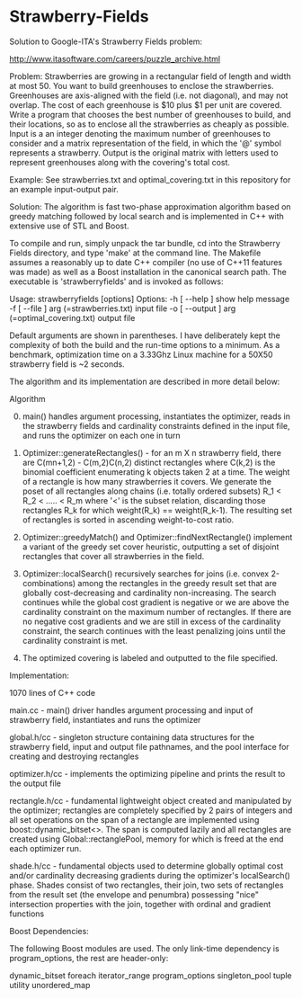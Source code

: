 Strawberry-Fields
=================

Solution to Google-ITA's Strawberry Fields problem:

http://www.itasoftware.com/careers/puzzle_archive.html


Problem: 
Strawberries are growing in a rectangular field of length and width at most 50. You want to build greenhouses
to enclose the strawberries. Greenhouses are axis-aligned with the field (i.e. not diagonal), and may not overlap.
The cost of each greenhouse is $10 plus $1 per unit are covered. Write a program that chooses the best number
of greenhouses to build, and their locations, so as to enclose all the strawberries as cheaply as possible.
Input is a an integer denoting the maximum number of greenhouses to consider and a matrix representation of the field,
in which the '@' symbol represents a strawberry. Output is the original matrix with letters used to represent greenhouses
along with the covering's total cost.

Example:
See strawberries.txt and optimal_covering.txt in this repository for an example input-output pair.


Solution:
The algorithm is fast two-phase approximation algorithm based on greedy matching followed by local search
and is implemented in C++ with extensive use of STL and Boost.

To compile and run, simply unpack the tar bundle, cd into the Strawberry Fields directory, and type 'make' at the command line. The Makefile assumes a reasonably up to date C++ compiler (no use of C++11 features was made) as well as a Boost installation in the canonical search path. The executable is 'strawberryfields' and is invoked as follows:

Usage: strawberryfields [options]
Options:
  -h [ --help ]                                                     show help message
  -f  [ --file ] arg (=strawberries.txt)                 input file
  -o [ --output ] arg (=optimal_covering.txt)   output file


Default arguments are shown in parentheses. I have deliberately kept the complexity of both the build and the run-time options to a minimum. As a benchmark, optimization time on a 3.33Ghz Linux machine for a 50X50 strawberry field  is ~2 seconds.

The algorithm and its implementation are described in more detail below:

Algorithm

0. main() handles argument processing, instantiates the optimizer, reads in the strawberry fields and cardinality constraints defined in the input file, and runs the optimizer on each one in turn

1. Optimizer::generateRectangles() - for an m X n strawberry field, there are C(mn+1,2) - C(m,2)C(n,2) distinct rectangles where C(k,2) is the binomial coefficient enumerating k objects taken 2 at a time. The weight of a rectangle is how many strawberries it covers. We generate the poset of all rectangles along chains (i.e. totally ordered subsets) R_1 < R_2 < ..... < R_m where '<' is the subset relation, discarding those rectangles R_k for which weight(R_k) == weight(R_k-1). The resulting set of rectangles is sorted in ascending weight-to-cost ratio. 

2. Optimizer::greedyMatch() and Optimizer::findNextRectangle() implement a variant of the greedy set cover heuristic, outputting a set of disjoint rectangles that cover all strawberries in the field.

3. Optimizer::localSearch() recursively searches for joins (i.e. convex 2-combinations) among the rectangles in the greedy result set that are globally cost-decreasing and cardinality non-increasing. The search continues while the global cost gradient is negative or we are above the cardinality constraint on the maximum number of rectangles. If there are no negative cost gradients and we are still in excess of the cardinality constraint, the search continues with the least penalizing joins until the cardinality constraint is met.

4. The optimized covering is labeled and outputted to the file specified.

Implementation:

1070 lines of C++ code

main.cc - main() driver handles argument processing and input of strawberry field, instantiates and runs the optimizer

global.h/cc - singleton structure containing data structures for the strawberry field, input and output file pathnames, and the pool interface for creating and destroying rectangles

optimizer.h/cc - implements the optimizing pipeline and prints the result to the output file

rectangle.h/cc - fundamental lightweight object created and manipulated by the optimizer; rectangles are completely specified by 2 pairs of integers and all set operations on the span of a rectangle are implemented using boost::dynamic_bitset<>. The span is computed lazily and all rectangles are created using Global::rectanglePool, memory for which is freed at the end each optimizer run.

shade.h/cc - fundamental objects used to determine globally optimal cost and/or cardinality decreasing gradients during the optimizer's localSearch() phase. Shades consist of two rectangles, their join, two sets of rectangles from the result set (the envelope and penumbra) possessing "nice" intersection properties with the join, together with ordinal and gradient functions


Boost Dependencies:

The following Boost modules are used. The only link-time dependency is program_options, the rest are header-only:

dynamic_bitset
foreach
iterator_range
program_options
singleton_pool
tuple
utility
unordered_map
